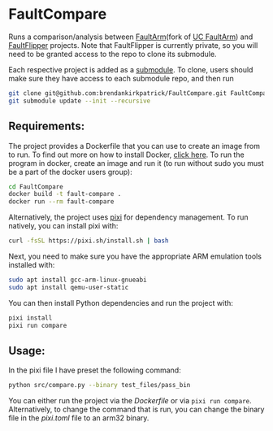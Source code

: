 # FaultCompare
Runs a comparison/analysis between [FaultArm](https://github.com/brendankirkpatrick/FaultArm)(fork of [UC FaultArm](https://github.com/UCdasec/FaultArm)) and
[FaultFlipper](https://github.com/UCdasec/FaultFlipper) projects. Note that FaultFlipper is currently private, so you will need to be granted access to the repo to clone its submodule.

Each respective project is added as a [submodule](https://git-scm.com/book/en/v2/Git-Tools-Submodules). To clone, users should make sure they have access to each submodule repo, and then run
```bash
git clone git@github.com:brendankirkpatrick/FaultCompare.git FaultCompare/
git submodule update --init --recursive
```

## Requirements:
The project provides a Dockerfile that you can use to create an image from to run. To find out more on how to install Docker, [click here](https://docs.docker.com/engine/install/).
To run the program in docker, create an image and run it (to run without sudo you must be a part of the docker users group):
```bash
cd FaultCompare
docker build -t fault-compare .
docker run --rm fault-compare
```

Alternatively, the project uses [pixi](https://github.com/prefix-dev/pixi) for dependency management. To run natively, you can install pixi with:
```bash
curl -fsSL https://pixi.sh/install.sh | bash
```
Next, you need to make sure you have the appropriate ARM emulation tools installed with:
```bash
sudo apt install gcc-arm-linux-gnueabi
sudo apt install qemu-user-static
```
You can then install Python dependencies and run the project with:
```bash
pixi install
pixi run compare
```

## Usage:
In the pixi file I have preset the following command:
```bash 
python src/compare.py --binary test_files/pass_bin
```
You can either run the project via the *Dockerfile* or via `pixi run compare`.
Alternatively, to change the command that is run, you can change the binary file in the *pixi.toml* file to an arm32 binary.

